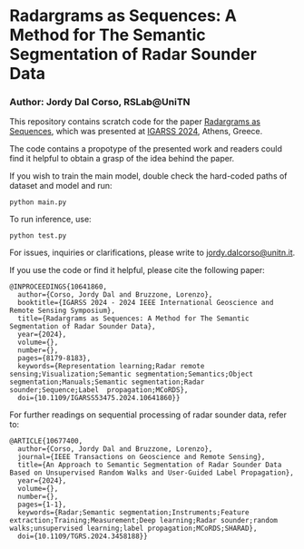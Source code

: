 # Radargrams as Sequences: A Method for The Semantic Segmentation of Radar Sounder Data
### Author: Jordy Dal Corso, RSLab@UniTN
This repository contains scratch code for the paper [Radargrams as Sequences](https://ieeexplore.ieee.org/document/10641860), which was presented at [IGARSS 2024](https://www.2024.ieeeigarss.org), Athens, Greece.

The code contains a propotype of the presented work and readers could find it helpful to obtain a grasp of the idea behind the paper.

If you wish to train the main model, double check the hard-coded paths of dataset and model and run:
```
python main.py
```
To run inference, use:
```
python test.py
```
For issues, inquiries or clarifications, please write to jordy.dalcorso@unitn.it.


If you use the code or find it helpful, please cite the following paper:
```
@INPROCEEDINGS{10641860,
  author={Corso, Jordy Dal and Bruzzone, Lorenzo},
  booktitle={IGARSS 2024 - 2024 IEEE International Geoscience and Remote Sensing Symposium}, 
  title={Radargrams as Sequences: A Method for The Semantic Segmentation of Radar Sounder Data}, 
  year={2024},
  volume={},
  number={},
  pages={8179-8183},
  keywords={Representation learning;Radar remote sensing;Visualization;Semantic segmentation;Semantics;Object segmentation;Manuals;Semantic segmentation;Radar sounder;Sequence;Label  propagation;MCoRDS},
  doi={10.1109/IGARSS53475.2024.10641860}}
```

For further readings on sequential processing of radar sounder data, refer to:
```
@ARTICLE{10677400,
  author={Corso, Jordy Dal and Bruzzone, Lorenzo},
  journal={IEEE Transactions on Geoscience and Remote Sensing}, 
  title={An Approach to Semantic Segmentation of Radar Sounder Data Based on Unsupervised Random Walks and User-Guided Label Propagation}, 
  year={2024},
  volume={},
  number={},
  pages={1-1},
  keywords={Radar;Semantic segmentation;Instruments;Feature extraction;Training;Measurement;Deep learning;Radar sounder;random walks;unsupervised learning;label propagation;MCoRDS;SHARAD},
  doi={10.1109/TGRS.2024.3458188}}
```
